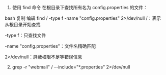 1. 使用 find 命令
   在根目录下查找所有名为 config.properties 的文件：

bash
复制
编辑
find / -type f -name "config.properties" 2>/dev/null
/：表示从根目录开始查找

-type f：只查找文件

-name "config.properties"：文件名精确匹配

2>/dev/null：屏蔽权限不足等错误信息


2. grep -r "webmall" / --include="*.properties" 2>/dev/null
